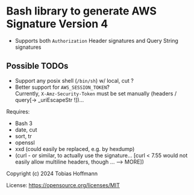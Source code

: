 # Bash library to generate AWS Signature Version 4

* Supports both `Authorization` Header signatures and Query String signatures

## Possible TODOs
* Support any posix shell (`/bin/sh`) w/ local, cut ?
* Better support for `AWS_SESSION_TOKEN`?  
  Currently, `X-Amz-Security-Token` must be set manually (headers / query[-> _uriEscapeStr !])...

Requires:
* Bash 3
* date, cut
* sort, tr
* openssl
* xxd (could easily be replaced, e.g. by hexdump)
* (curl - or similar, to actually use the signature... [curl < 7.55 would not easily allow multiline headers, though ... --> MORE])

Copyright (c) 2024 Tobias Hoffmann

License: https://opensource.org/licenses/MIT
